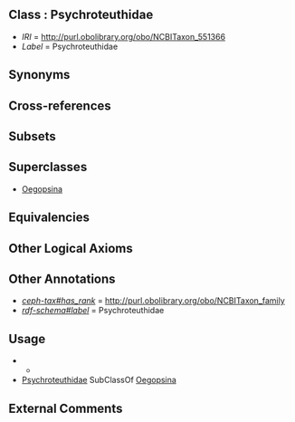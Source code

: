
## Class : Psychroteuthidae

 * *IRI* = http://purl.obolibrary.org/obo/NCBITaxon_551366
 * *Label* = Psychroteuthidae

## Synonyms


## Cross-references


## Subsets


## Superclasses

 * [Oegopsina](../../NCBITaxon/42/NCBITaxon_34542.md)

## Equivalencies


## Other Logical Axioms


## Other Annotations

 * *[ceph-tax#has_rank](../../ceph-tax#has/nk/ceph-tax#has_rank.md)* = http://purl.obolibrary.org/obo/NCBITaxon_family
 * *[rdf-schema#label](../../el/rdf-schema#label.md)* = Psychroteuthidae

## Usage

 * -
 * [Psychroteuthidae](../../NCBITaxon/66/NCBITaxon_551366.md) SubClassOf [Oegopsina](../../NCBITaxon/42/NCBITaxon_34542.md)

## External Comments

